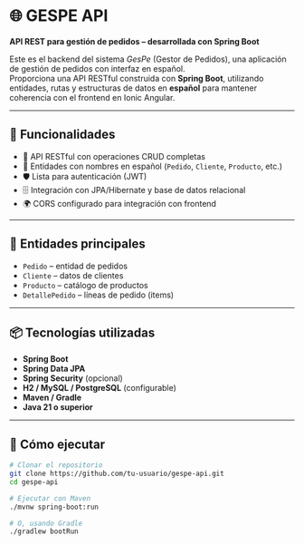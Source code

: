 # 🌐 GESPE API

**API REST para gestión de pedidos – desarrollada con Spring Boot**

Este es el backend del sistema *GesPe* (Gestor de Pedidos), una aplicación de gestión de pedidos con interfaz en español.  
Proporciona una API RESTful construida con **Spring Boot**, utilizando entidades, rutas y estructuras de datos en **español** para mantener coherencia con el frontend en Ionic Angular.

---

## 🚀 Funcionalidades

- 📄 API RESTful con operaciones CRUD completas  
- 🧾 Entidades con nombres en español (`Pedido`, `Cliente`, `Producto`, etc.)  
- 🛡️ Lista para autenticación (JWT)  
- 🗄️ Integración con JPA/Hibernate y base de datos relacional  
- 🌍 CORS configurado para integración con frontend

---

## 📁 Entidades principales

- `Pedido` – entidad de pedidos  
- `Cliente` – datos de clientes  
- `Producto` – catálogo de productos  
- `DetallePedido` – líneas de pedido (items)

---

## 📦 Tecnologías utilizadas

- **Spring Boot**  
- **Spring Data JPA**  
- **Spring Security** (opcional)  
- **H2 / MySQL / PostgreSQL** (configurable)  
- **Maven / Gradle**  
- **Java 21 o superior**

---

## 🧪 Cómo ejecutar

```bash
# Clonar el repositorio
git clone https://github.com/tu-usuario/gespe-api.git
cd gespe-api

# Ejecutar con Maven
./mvnw spring-boot:run

# O, usando Gradle
./gradlew bootRun

